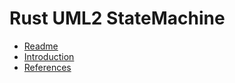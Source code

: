 # Rust UML2 StateMachine

- [Readme](./README.md)
- [Introduction](./intro.md)
- [References](./references.md)
